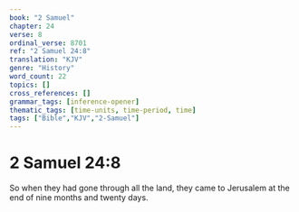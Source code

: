 ```yaml
---
book: "2 Samuel"
chapter: 24
verse: 8
ordinal_verse: 8701
ref: "2 Samuel 24:8"
translation: "KJV"
genre: "History"
word_count: 22
topics: []
cross_references: []
grammar_tags: [inference-opener]
thematic_tags: [time-units, time-period, time]
tags: ["Bible","KJV","2-Samuel"]
---
```


# 2 Samuel 24:8

So when they had gone through all the land, they came to Jerusalem at the end of nine months and twenty days.
